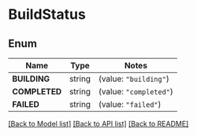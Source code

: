 # BuildStatus

## Enum

Name | Type | Notes
------------ | ------------- | -------------
**BUILDING** | string | (value: `"building"`)
**COMPLETED** | string | (value: `"completed"`)
**FAILED** | string | (value: `"failed"`)


[[Back to Model list]](../README.md#documentation-for-models) [[Back to API list]](../README.md#documentation-for-api-endpoints) [[Back to README]](../README.md)


